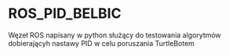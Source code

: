 # ROS_PID_BELBIC
Węzeł ROS napisany w python służący do testowania algorytmów dobierającyh nastawy PID w celu poruszania TurtleBotem
